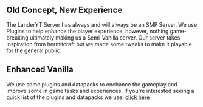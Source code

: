 ## Old Concept, New Experience

The LanderYT Server has always and will always be an SMP Server. We use Plugins to help enhance the player experience, however, nothing game-breaking ultimately making us a Semi-Vanilla server. Our server takes inspiration from hermitcraft but we made some tweaks to make it playable for the general public.

## Enhanced Vanilla

We use some plugins and datapacks to enchance the gameplay and improve some in game tasks and experiences. If you're interested seeing a quick list of the plugins and datapacks we use, [click here](https://github.com/landeryt/LanderYTSMP/wiki#6-plugins-and-datapacks)

